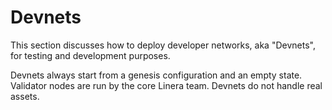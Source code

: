 # Devnets

This section discusses how to deploy developer networks, aka "Devnets", for
testing and development purposes.

Devnets always start from a genesis configuration and an empty state. Validator
nodes are run by the core Linera team. Devnets do not handle real assets.
